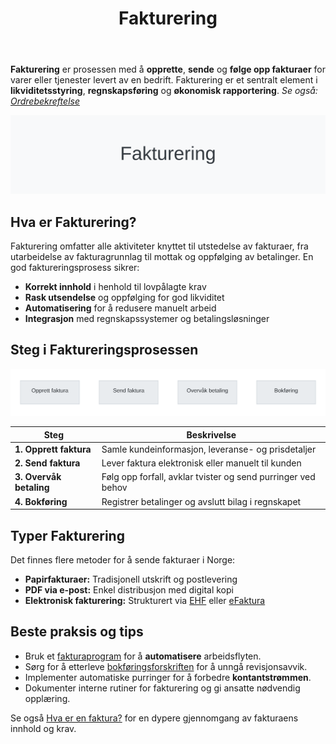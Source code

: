 ﻿---
title: "Fakturering"
meta_title: "Fakturering"
meta_description: '**Fakturering** er prosessen med å **opprette**, **sende** og **følge opp fakturaer** for varer eller tjenester levert av en bedrift. Fakturering er et sentra...'
slug: fakturering
type: blog
layout: pages/single
---

**Fakturering** er prosessen med å **opprette**, **sende** og **følge opp fakturaer** for varer eller tjenester levert av en bedrift. Fakturering er et sentralt element i **likviditetsstyring**, **regnskapsføring** og **økonomisk rapportering**.
*Se også: [Ordrebekreftelse](/blogs/regnskap/ordrebekreftelse "Ordrebekreftelse i Regnskap: Komplett Guide til Ordrebekreftelser")*  

![Fakturering Oversikt](fakturering-image.svg)

## Hva er Fakturering?

Fakturering omfatter alle aktiviteter knyttet til utstedelse av fakturaer, fra utarbeidelse av fakturagrunnlag til mottak og oppfølging av betalinger. En god faktureringsprosess sikrer:

* **Korrekt innhold** i henhold til lovpålagte krav
* **Rask utsendelse** og oppfølging for god likviditet
* **Automatisering** for å redusere manuelt arbeid
* **Integrasjon** med regnskapssystemer og betalingsløsninger

## Steg i Faktureringsprosessen

![Fakturering Prosess](fakturering-process.svg)

| Steg | Beskrivelse |
|------|-------------|
| **1. Opprett faktura** | Samle kundeinformasjon, leveranse- og prisdetaljer |
| **2. Send faktura** | Lever faktura elektronisk eller manuelt til kunden |
| **3. Overvåk betaling** | Følg opp forfall, avklar tvister og send purringer ved behov |
| **4. Bokføring** | Registrer betalinger og avslutt bilag i regnskapet |

## Typer Fakturering

Det finnes flere metoder for å sende fakturaer i Norge:

* **Papirfakturaer:** Tradisjonell utskrift og postlevering
* **PDF via e-post:** Enkel distribusjon med digital kopi
* **Elektronisk fakturering:** Strukturert via [EHF](/blogs/regnskap/hva-er-ehf "Hva er EHF? Komplett Guide til Elektronisk Handelsformat i Norge") eller [eFaktura](/blogs/regnskap/hva-er-efaktura "Hva er eFaktura? Komplett Guide til Elektronisk Fakturering i Norge")

## Beste praksis og tips

* Bruk et [fakturaprogram](/blogs/regnskap/fakturaprogram "Fakturaprogram: Komplett Guide til Digital Fakturering og Økonomistyring") for å **automatisere** arbeidsflyten.
* Sørg for å etterleve [bokføringsforskriften](/blogs/regnskap/hva-er-bokforingsforskriften "Hva er Bokføringsforskriften? Guide til Bokføringskrav i Norge") for å unngå revisjonsavvik.
* Implementer automatiske purringer for å forbedre **kontantstrømmen**.
* Dokumenter interne rutiner for fakturering og gi ansatte nødvendig opplæring.

Se også [Hva er en faktura?](/blogs/regnskap/hva-er-en-faktura "Hva er en Faktura? En Guide til Norske Fakturakrav") for en dypere gjennomgang av fakturaens innhold og krav.












